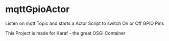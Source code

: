 # mqttGpioActor

Listen on mqtt Topic and starts a Actor Script to switch On or Off GPIO Pins

This Project is made for Karaf - the great OSGI Container
